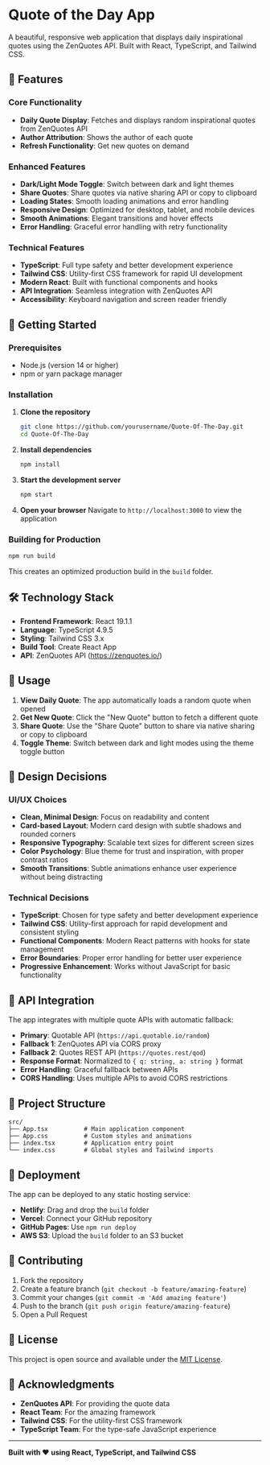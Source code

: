 # Quote of the Day App

A beautiful, responsive web application that displays daily inspirational quotes using the ZenQuotes API. Built with React, TypeScript, and Tailwind CSS.

## 🌟 Features

### Core Functionality
- **Daily Quote Display**: Fetches and displays random inspirational quotes from ZenQuotes API
- **Author Attribution**: Shows the author of each quote
- **Refresh Functionality**: Get new quotes on demand

### Enhanced Features
- **Dark/Light Mode Toggle**: Switch between dark and light themes
- **Share Quotes**: Share quotes via native sharing API or copy to clipboard
- **Loading States**: Smooth loading animations and error handling
- **Responsive Design**: Optimized for desktop, tablet, and mobile devices
- **Smooth Animations**: Elegant transitions and hover effects
- **Error Handling**: Graceful error handling with retry functionality

### Technical Features
- **TypeScript**: Full type safety and better development experience
- **Tailwind CSS**: Utility-first CSS framework for rapid UI development
- **Modern React**: Built with functional components and hooks
- **API Integration**: Seamless integration with ZenQuotes API
- **Accessibility**: Keyboard navigation and screen reader friendly

## 🚀 Getting Started

### Prerequisites
- Node.js (version 14 or higher)
- npm or yarn package manager

### Installation

1. **Clone the repository**
   ```bash
   git clone https://github.com/yourusername/Quote-Of-The-Day.git
   cd Quote-Of-The-Day
   ```

2. **Install dependencies**
   ```bash
   npm install
   ```

3. **Start the development server**
   ```bash
   npm start
   ```

4. **Open your browser**
   Navigate to `http://localhost:3000` to view the application

### Building for Production

```bash
npm run build
```

This creates an optimized production build in the `build` folder.

## 🛠️ Technology Stack

- **Frontend Framework**: React 19.1.1
- **Language**: TypeScript 4.9.5
- **Styling**: Tailwind CSS 3.x
- **Build Tool**: Create React App
- **API**: ZenQuotes API (https://zenquotes.io/)

## 📱 Usage

1. **View Daily Quote**: The app automatically loads a random quote when opened
2. **Get New Quote**: Click the "New Quote" button to fetch a different quote
3. **Share Quote**: Use the "Share Quote" button to share via native sharing or copy to clipboard
4. **Toggle Theme**: Switch between dark and light modes using the theme toggle button

## 🎨 Design Decisions

### UI/UX Choices
- **Clean, Minimal Design**: Focus on readability and content
- **Card-based Layout**: Modern card design with subtle shadows and rounded corners
- **Responsive Typography**: Scalable text sizes for different screen sizes
- **Color Psychology**: Blue theme for trust and inspiration, with proper contrast ratios
- **Smooth Transitions**: Subtle animations enhance user experience without being distracting

### Technical Decisions
- **TypeScript**: Chosen for type safety and better development experience
- **Tailwind CSS**: Utility-first approach for rapid development and consistent styling
- **Functional Components**: Modern React patterns with hooks for state management
- **Error Boundaries**: Proper error handling for better user experience
- **Progressive Enhancement**: Works without JavaScript for basic functionality

## 🔧 API Integration

The app integrates with multiple quote APIs with automatic fallback:
- **Primary**: Quotable API (`https://api.quotable.io/random`)
- **Fallback 1**: ZenQuotes API via CORS proxy
- **Fallback 2**: Quotes REST API (`https://quotes.rest/qod`)
- **Response Format**: Normalized to `{ q: string, a: string }` format
- **Error Handling**: Graceful fallback between APIs
- **CORS Handling**: Uses multiple APIs to avoid CORS restrictions

## 📁 Project Structure

```
src/
├── App.tsx          # Main application component
├── App.css          # Custom styles and animations
├── index.tsx        # Application entry point
└── index.css        # Global styles and Tailwind imports
```

## 🚀 Deployment

The app can be deployed to any static hosting service:

- **Netlify**: Drag and drop the `build` folder
- **Vercel**: Connect your GitHub repository
- **GitHub Pages**: Use `npm run deploy`
- **AWS S3**: Upload the `build` folder to an S3 bucket

## 🤝 Contributing

1. Fork the repository
2. Create a feature branch (`git checkout -b feature/amazing-feature`)
3. Commit your changes (`git commit -m 'Add amazing feature'`)
4. Push to the branch (`git push origin feature/amazing-feature`)
5. Open a Pull Request

## 📄 License

This project is open source and available under the [MIT License](LICENSE).

## 🙏 Acknowledgments

- **ZenQuotes API**: For providing the quote data
- **React Team**: For the amazing framework
- **Tailwind CSS**: For the utility-first CSS framework
- **TypeScript Team**: For the type-safe JavaScript experience

---

**Built with ❤️ using React, TypeScript, and Tailwind CSS**

